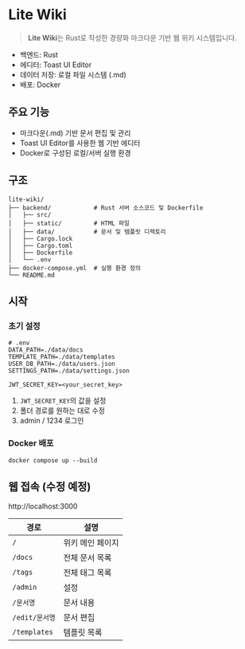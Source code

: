 # Lite Wiki
> **Lite Wiki**는 Rust로 작성한 경량화 마크다운 기반 웹 위키 시스템입니다.
- 백엔드: Rust
- 에디터: Toast UI Editor
- 데이터 저장: 로컬 파일 시스템 (.md)
- 배포: Docker

## 주요 기능
- 마크다운(.md) 기반 문서 편집 및 관리
- Toast UI Editor를 사용한 웹 기반 에디터
- Docker로 구성된 로컬/서버 실행 환경

## 구조
```
lite-wiki/
├── backend/            # Rust 서버 소스코드 및 Dockerfile
│   ├── src/
│   ├── static/         # HTML 파일
│   ├── data/           # 문서 및 템플릿 디렉토리
│   ├── Cargo.lock
│   ├── Cargo.toml
│   ├── Dockerfile
│   └── .env
├── docker-compose.yml  # 실행 환경 정의
└── README.md
```

## 시작
### 초기 설정
```
# .env
DATA_PATH=./data/docs
TEMPLATE_PATH=./data/templates
USER_DB_PATH=./data/users.json
SETTINGS_PATH=./data/settings.json

JWT_SECRET_KEY=<your_secret_key>
```
1. `JWT_SECRET_KEY`의 값을 설정
2. 폴더 경로를 원하는 대로 수정
3. admin / 1234 로그인

### Docker 배포
```
docker compose up --build
```

## 웹 접속 (수정 예정)
http://localhost:3000

| 경로 | 설명 |
|------|------|
| `/` | 위키 메인 페이지 |
| `/docs` | 전체 문서 목록 |
| `/tags` | 전체 태그 목록 |
| `/admin` | 설정 |
| `/문서명` | 문서 내용 |
| `/edit/문서명` | 문서 편집 |
| `/templates` | 템플릿 목록 |